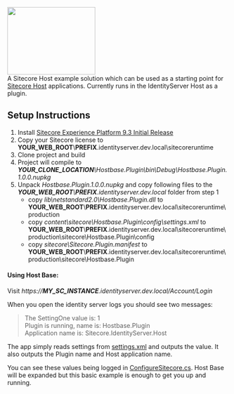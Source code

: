 <img src="https://nshackblog.files.wordpress.com/2020/03/hostbase.png" height="154px" width="200px" /><br />
A Sitecore Host example solution which can be used as a starting point for [Sitecore Host](https://doc.sitecore.com/developers/92/sitecore-experience-manager/en/sitecore-host.html) applications. Currently runs in the IdentityServer Host as a plugin.

## Setup Instructions
1. Install [Sitecore Experience Platform 9.3 Initial Release](https://dev.sitecore.net/Downloads/Sitecore_Experience_Platform/93/Sitecore_Experience_Platform_93_Initial_Release.aspx)
2. Copy your Sitecore license to **YOUR_WEB_ROOT**\\**PREFIX**.identityserver.dev.local\sitecoreruntime
3. Clone project and build
4. Project will compile to _**YOUR_CLONE_LOCATION**\Hostbase.Plugin\bin\Debug\Hostbase.Plugin.1.0.0.nupkg_
5. Unpack _Hostbase.Plugin.1.0.0.nupkg_ and copy following files to the _**YOUR_WEB_ROOT**\\**PREFIX**.identityserver.dev.local_ folder from step 1
    - copy _lib\netstandard2.0\Hostbase.Plugin.dll_ to **YOUR_WEB_ROOT**\\**PREFIX**.identityserver.dev.local\sitecoreruntime\production
    - copy _content\sitecore\Hostbase.Plugin\config\settings.xml_ to **YOUR_WEB_ROOT**\\**PREFIX**.identityserver.dev.local\sitecoreruntime\production\sitecore\Hostbase.Plugin\config
    - copy _sitecore\Sitecore.Plugin.manifest_ to **YOUR_WEB_ROOT**\\**PREFIX**.identityserver.dev.local\sitecoreruntime\production\sitecore\Hostbase.Plugin

#### Using Host Base:
Visit _https://**MY_SC_INSTANCE**.identityserver.dev.local/Account/Login_

When you open the identity server logs you should see two messages:

>The SettingOne value is: 1  
>Plugin is running, name is: Hostbase.Plugin  
>Application name is: Sitecore.IdentityServer.Host

The app simply reads settings from [settings.xml](https://github.com/muso31/Hostbase/tree/master/Hostbase.Plugin/sitecore/Hostbase.Plugin/config/settings.xml) and outputs the value. It also outputs the Plugin name and Host application name. 

You can see these values being logged in [ConfigureSitecore.cs](https://github.com/muso31/Hostbase/tree/master/Hostbase.Plugin/ConfigureSitecore.cs). Host Base will be expanded but this basic example is enough to get you up and running.
